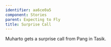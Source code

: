 ```yaml
---
identifier: aa6ce0a5
component: Stories
parent: Expecting to Fly 
title: Surprise Call
---
```

Muharto gets a surprise call from Pang in Tasik.
